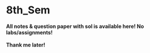 # 8th_Sem
<b>All notes & question paper with sol is available here!<b>
<b>No labs/assignments!<b>
<br><br>Thank me later!
